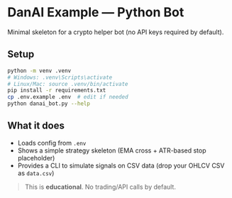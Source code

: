 # DanAI Example — Python Bot

Minimal skeleton for a crypto helper bot (no API keys required by default).

## Setup
```bash
python -m venv .venv
# Windows: .venv\Scripts\activate
# Linux/Mac: source .venv/bin/activate
pip install -r requirements.txt
cp .env.example .env  # edit if needed
python danai_bot.py --help
```

## What it does
- Loads config from `.env`
- Shows a simple strategy skeleton (EMA cross + ATR-based stop placeholder)
- Provides a CLI to simulate signals on CSV data (drop your OHLCV CSV as `data.csv`)

> This is **educational**. No trading/API calls by default.